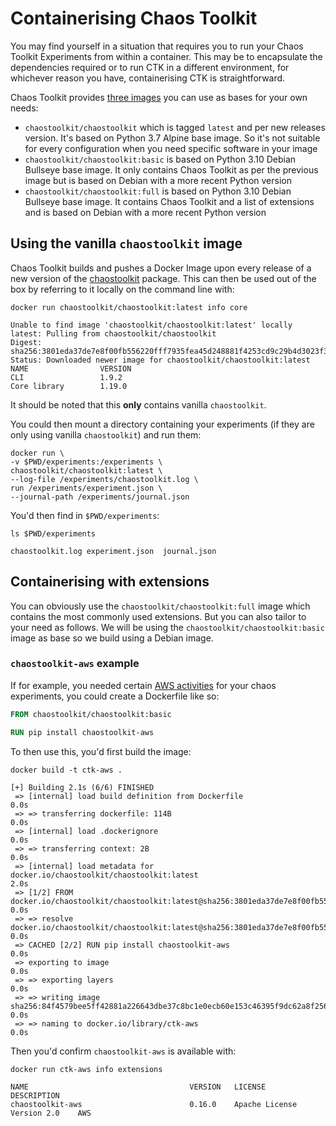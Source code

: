 # Containerising Chaos Toolkit

You may find yourself in a situation that requires you to run your Chaos Toolkit
Experiments from within a container. This may be to encapsulate the dependencies
required or to run CTK in a different environment, for whichever reason you have,
containerising CTK is straightforward.

Chaos Toolkit provides [three images][dockerhub] you can use as bases for your
own needs:

[dockerhub]: https://hub.docker.com/r/chaostoolkit/chaostoolkit

* `chaostoolkit/chaostoolkit` which is tagged `latest` and per new releases
  version. It's based on Python 3.7 Alpine base image. So it's not suitable
  for every configuration when you need specific software in your image
* `chaostoolkit/chaostoolkit:basic` is based on Python 3.10 Debian Bullseye base
  image. It only contains Chaos Toolkit as per the previous image but is based
  on Debian with a more recent Python version
* `chaostoolkit/chaostoolkit:full` is based on Python 3.10 Debian Bullseye base
  image. It contains Chaos Toolkit and a list of extensions and is based
  on Debian with a more recent Python version

## Using the vanilla `chaostoolkit` image

Chaos Toolkit builds and pushes a Docker Image upon every release of a new
version of the [chaostoolkit][] package. This can then be used out of the box
by referring to it locally on the command line with:

[chaostoolkit]: https://github.com/chaostoolkit/chaostoolkit

```console
docker run chaostoolkit/chaostoolkit:latest info core
```

```console
Unable to find image 'chaostoolkit/chaostoolkit:latest' locally
latest: Pulling from chaostoolkit/chaostoolkit
Digest: sha256:3801eda37de7e8f00fb556220fff7935fea45d248881f4253cd9c29b4d3023f3
Status: Downloaded newer image for chaostoolkit/chaostoolkit:latest
NAME                VERSION   
CLI                 1.9.2     
Core library        1.19.0
```

It should be noted that this **only** contains vanilla `chaostoolkit`.

You could then mount a directory containing your experiments (if they are only
using vanilla `chaostoolkit`) and run them:

```console
docker run \
-v $PWD/experiments:/experiments \
chaostoolkit/chaostoolkit:latest \
--log-file /experiments/chaostoolkit.log \
run /experiments/experiment.json \
--journal-path /experiments/journal.json
```

You'd then find in `$PWD/experiments`:

```console
ls $PWD/experiments
```

```
chaostoolkit.log experiment.json  journal.json
```

## Containerising with extensions

You can obviously use the `chaostoolkit/chaostoolkit:full` image which contains
the most commonly used extensions. But you can also tailor to your need as
follows. We will be using the `chaostoolkit/chaostoolkit:basic` image as base
so we build using a Debian image.

### `chaostoolkit-aws` example

If for example, you needed certain [AWS activities][] for your chaos
experiments, you could create a Dockerfile like so:

[AWS activities]: https://chaostoolkit.org/drivers/aws/

```dockerfile
FROM chaostoolkit/chaostoolkit:basic

RUN pip install chaostoolkit-aws
```

To then use this, you'd first build the image:

```console
docker build -t ctk-aws .
```

```console
[+] Building 2.1s (6/6) FINISHED                                                                                                                                                            
 => [internal] load build definition from Dockerfile                                                                                0.0s
 => => transferring dockerfile: 114B                                                                                                0.0s
 => [internal] load .dockerignore                                                                                                   0.0s
 => => transferring context: 2B                                                                                                     0.0s
 => [internal] load metadata for docker.io/chaostoolkit/chaostoolkit:latest                                                         2.0s
 => [1/2] FROM docker.io/chaostoolkit/chaostoolkit:latest@sha256:3801eda37de7e8f00fb556220fff7935fea45d248881f4253cd9c29b4d3023f3   0.0s
 => => resolve docker.io/chaostoolkit/chaostoolkit:latest@sha256:3801eda37de7e8f00fb556220fff7935fea45d248881f4253cd9c29b4d3023f3   0.0s
 => CACHED [2/2] RUN pip install chaostoolkit-aws                                                                                   0.0s
 => exporting to image                                                                                                              0.0s
 => => exporting layers                                                                                                             0.0s
 => => writing image sha256:84f4579bee5ff42881a226643dbe37c8bc1e0ecb60e153c46395f9dc62a8f256                                        0.0s
 => => naming to docker.io/library/ctk-aws                                                                                          0.0s
```

Then you'd confirm `chaostoolkit-aws` is available with:

```console
docker run ctk-aws info extensions
```

```
NAME                                    VERSION   LICENSE                       DESCRIPTION
chaostoolkit-aws                        0.16.0    Apache License Version 2.0    AWS
```
